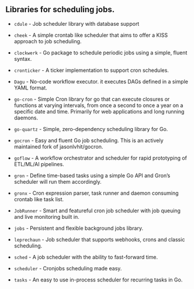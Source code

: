## Libraries for scheduling jobs.

* `cdule` - Job scheduler library with database support

* `cheek` - A simple crontab like scheduler that aims to offer a KISS approach to job scheduling.

* `clockwerk` - Go package to schedule periodic jobs using a simple, fluent syntax.

* `cronticker` - A ticker implementation to support cron schedules.

* `Dagu` - No-code workflow executor. it executes DAGs defined in a simple YAML format.

* `go-cron` - Simple Cron library for go that can execute closures or functions at varying intervals, from once a second to once a year on a specific date and time. Primarily for web applications and long running daemons.

* `go-quartz` - Simple, zero-dependency scheduling library for Go.

* `gocron` - Easy and fluent Go job scheduling. This is an actively maintained fork of jasonlvhit/gocron.

* `goflow` - A workflow orchestrator and scheduler for rapid prototyping of ETL/ML/AI pipelines.

* `gron` - Define time-based tasks using a simple Go API and Gron’s scheduler will run them accordingly.

* `gronx` - Cron expression parser, task runner and daemon consuming crontab like task list.

* `JobRunner` - Smart and featureful cron job scheduler with job queuing and live monitoring built in.

* `jobs` - Persistent and flexible background jobs library.

* `leprechaun` - Job scheduler that supports webhooks, crons and classic scheduling.

* `sched` - A job scheduler with the ability to fast-forward time.

* `scheduler` - Cronjobs scheduling made easy.

* `tasks` - An easy to use in-process scheduler for recurring tasks in Go.





